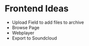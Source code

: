 # Frontend Ideas
- Upload Field to add files to archive
- Browse Page
- Webplayer
- Export to Soundcloud